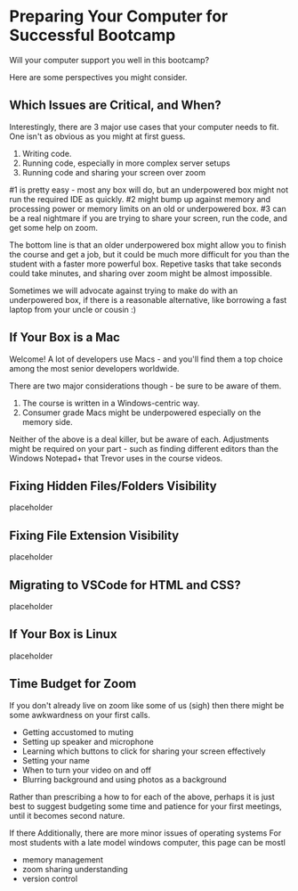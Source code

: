 # Preparing Your Computer for Successful Bootcamp

Will your computer support you well in this bootcamp?

Here are some perspectives you might consider.

## Which Issues are Critical, and When?

Interestingly, there are 3 major use cases that your computer needs to fit. One isn't as obvious as you might at first guess.

1. Writing code.
2. Running code, especially in more complex server setups
3. Running code and sharing your screen over zoom

#1 is pretty easy - most any box will do, but an underpowered box might not run the required IDE as quickly.
#2 might bump up against memory and processing power or memory limits on an old or underpowered box.
#3 can be a real nightmare if you are trying to share your screen, run the code, and get some help on zoom.

The bottom line is that an older underpowered box might allow you to finish the course and get a job, but it could be much more difficult for you than the student with a faster more powerful box. Repetive tasks that take seconds could take minutes, and sharing over zoom might be almost impossible.

Sometimes we will advocate against trying to make do with an underpowered box, if there is a reasonable alternative, like borrowing a fast laptop from your uncle or cousin :)

## If Your Box is a Mac

Welcome! A lot of developers use Macs - and you'll find them a top choice among the most senior developers worldwide.

There are two major considerations though - be sure to be aware of them.

1. The course is written in a Windows-centric way.
2. Consumer grade Macs might be underpowered especially on the memory side.

Neither of the above is a deal killer, but be aware of each. Adjustments might be required on your part - such as finding different editors than the Windows Notepad+ that Trevor uses in the course videos.

## Fixing Hidden Files/Folders Visibility

placeholder

## Fixing File Extension Visibility

placeholder

## Migrating to VSCode for HTML and CSS?

placeholder

## If Your Box is Linux

placeholder

## Time Budget for Zoom

If you don't already live on zoom like some of us (sigh) then there might
be some awkwardness on your first calls.

- Getting accustomed to muting
- Setting up speaker and microphone
- Learning which buttons to click for sharing your screen effectively
- Setting your name
- When to turn your video on and off
- Blurring background and using photos as a background

Rather than prescribing a how to for each of the above, perhaps it is just best to suggest budgeting some time and patience for your first meetings, until it becomes second nature.

If there
Additionally, there are more minor issues of operating systems
For most students with a late model windows computer, this page can be mostl
- memory management
- zoom sharing understanding
- version control
